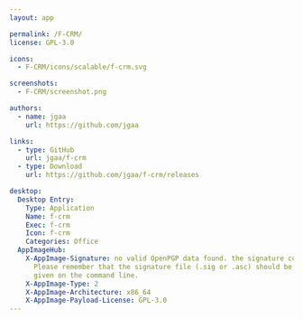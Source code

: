 ```yaml
---
layout: app

permalink: /F-CRM/
license: GPL-3.0

icons:
  - F-CRM/icons/scalable/f-crm.svg

screenshots:
  - F-CRM/screenshot.png

authors:
  - name: jgaa
    url: https://github.com/jgaa

links:
  - type: GitHub
    url: jgaa/f-crm
  - type: Download
    url: https://github.com/jgaa/f-crm/releases

desktop:
  Desktop Entry:
    Type: Application
    Name: f-crm
    Exec: f-crm
    Icon: f-crm
    Categories: Office
  AppImageHub:
    X-AppImage-Signature: no valid OpenPGP data found. the signature could not be verified.
      Please remember that the signature file (.sig or .asc) should be the first file
      given on the command line.
    X-AppImage-Type: 2
    X-AppImage-Architecture: x86_64
    X-AppImage-Payload-License: GPL-3.0
---
```

